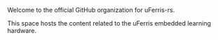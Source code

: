 Welcome to the official GitHub organization for uFerris-rs.

This space hosts the content related to the uFerris embedded learning hardware.
